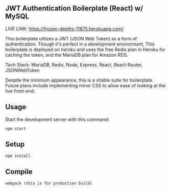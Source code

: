 JWT Authentication Boilerplate (React) w/ MySQL
---

LIVE LINK: https://frozen-depths-11875.herokuapp.com/

This boilerplate utilizes a JWT (JSON Web Token) as a form of authentication. Though it's perfect in a development environment, This boilerplate is deployed on heroku and uses the free Redis plan in Heroku for caching the token, and the MariaDB plan for Amazon RDS.

Tech Stack: MariaDB, Redis, Node, Express, React, React-Router, JSONWebToken
 
Despite the minimum appearance, this is a vitable suite for boilerplate. Future plans include implementing minor CSS to allow ease of looking at the live front-end.

Usage
---
 
Start the development server with this command:
 
```
npm start
```
 
 
 
Setup
---
 
```
npm install
```
 
 
 
Compile
---
 
```
webpack (this is for production build)
```